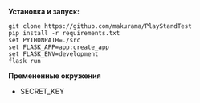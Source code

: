 **Установка и запуск:**
~~~~
git clone https://github.com/makurama/PlayStandTest
pip install -r requirements.txt
set PYTHONPATH=./src
set FLASK_APP=app:create_app
set FLASK_ENV=development
flask run
~~~~


**Премененные окружения**
* SECRET_KEY
